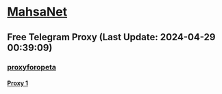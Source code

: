 
# [MahsaNet](https://t.me/mahsa_net)
## Free Telegram Proxy (Last Update: 2024-04-29 00:39:09)
### [proxyforopeta](https://t.me/proxyforopeta)
#### [Proxy 1](tg://proxy?server=Proxy.mmdtitaniom.com&port=2096&secret=eefe57aad4e9ee6dfc3497b9ba6a4e313a7265616c707974686f6e2e636f6d)

    